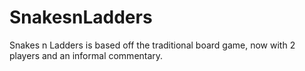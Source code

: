 # SnakesnLadders
Snakes n Ladders is based off the traditional board game, now with 2 players and an informal commentary.
